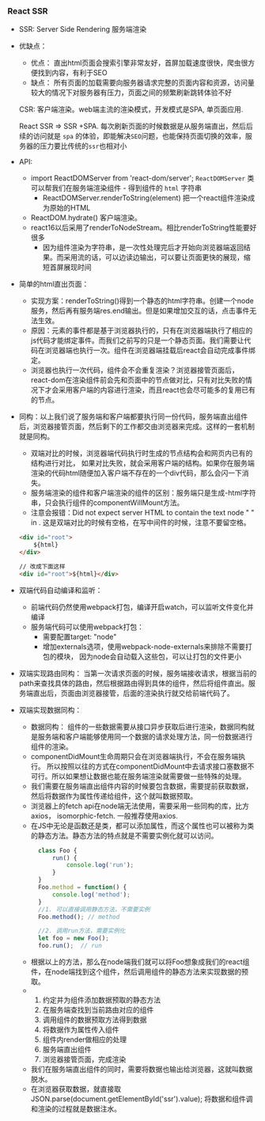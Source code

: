 ### React SSR

- SSR: Server Side Rendering 服务端渲染

- 优缺点：

  - 优点： 直出html页面会搜索引擎非常友好，首屏加载速度很快，爬虫很方便找到内容，有利于SEO
  - 缺点： 所有页面的加载需要向服务器请求完整的页面内容和资源，访问量较大的情况下对服务器有压力，页面之间的频繁刷新跳转体验不好

  

  CSR: 客户端渲染。web端主流的渲染模式，开发模式是SPA, 单页面应用.

  React SSR => SSR +SPA. 每次刷新页面的时候数据是从服务端直出，然后后续的访问就是 `spa` 的体验，即能解决`SEO`问题，也能保持页面切换的效率，服务器的压力要比传统的`ssr`也相对小

- API:

  - import ReactDOMServer from 'react-dom/server'; `ReactDOMServer` 类可以帮我们在服务端渲染组件 - 得到组件的 `html` 字符串
    - ReactDOMServer.renderToString(element) 把一个react组件渲染成为原始的HTML
  - ReactDOM.hydrate() 客户端渲染。
  - react16以后采用了renderToNodeStream。相比renderToString性能要好很多
    - 因为组件渲染为字符串，是一次性处理完后才开始向浏览器端返回结果。而采用流的话，可以边读边输出，可以要让页面更快的展现，缩短首屏展现时间

- 简单的html直出页面：

  - 实现方案：renderToString(<HelloWorld />)得到一个静态的html字符串。创建一个node服务，然后再有服务端res.end输出。但是如果增加交互的话，点击事件无法生效。
  - 原因：元素的事件都是基于浏览器执行的，只有在浏览器端执行了相应的js代码才能绑定事件。而我们之前写的只是一个静态页面。我们需要让代码在浏览器端也执行一次。组件在浏览器端挂载后react会自动完成事件绑定。
  - 浏览器也执行一次代码，组件会不会重复渲染？浏览器接管页面后，react-dom在渲染组件前会先和页面中的节点做对比，只有对比失败的情况下才会采用客户端的内容进行渲染，而且react也会尽可能多的复用已有的节点。

- 同构：以上我们说了服务端和客户端都要执行同一份代码，服务端直出组件后，浏览器接管页面，然后剩下的工作都交由浏览器来完成。这样的一套机制就是同构。
    - 双端对比的时候，浏览器端代码执行时生成的节点结构会和网页内已有的结构进行对比， 如果对比失败，就会采用客户端的结构。如果你在服务端渲染的代码html随便加入客户端不存在的一个div代码，那么会闪一下消失。 
    - 服务端渲染的组件和客户端渲染的组件的区别：服务端只是生成-html字符串，只会执行组件的componentWillMount方法。
    - 注意会报错：Did not expect server HTML to contain the text node " " in . 这是双端对比的时候有空格，在写中间件的时候，注意不要留空格。
    ```html
    <div id="root">
        ${html}
    </div>

    // 改成下面这样
    <div id="root">${html}</div>
    ```
    

- 双端代码自动编译和监听：
    - 前端代码仍然使用webpack打包，编译开启watch，可以监听文件变化并编译
    - 服务端代码可以使用webpack打包：
        - 需要配置target: "node"
        - 增加externals选项，使用webpack-node-externals来排除不需要打包的模块， 因为node会自动载入这些包，可以让打包的文件更小

- 双端实现路由同构：
    当第一次请求页面的时候，服务端接收请求，根据当前的path来查找具体的路由，然后根据路由得到具体的组件，然后将组件直出。服务端直出后，页面由浏览器接管，后面的渲染执行就交给前端代码了。

- 双端实现数据同构：
    - 数据同构： 组件的一些数据需要从接口异步获取后进行渲染，数据同构就是服务端和客户端能够使用同一个数据的请求处理方法，同一份数据进行组件的渲染。
    - componentDidMount生命周期只会在浏览器端执行，不会在服务端执行。 所以按照以往的方式在componentDidMount中去请求接口塞数据不可行。所以如果想让数据也能在服务端渲染就需要做一些特殊的处理。
    - 我们需要在服务端直出组件内容的时候要包含数据，需要提前获取数据，然后将数据作为属性传递给组件，这个就叫数据预取。
    - 浏览器上的fetch api在node端无法使用，需要采用一些同构的库，比方axios， isomorphic-fetch. 一般推荐使用axios.
    - 在JS中无论是函数还是类，都可以添加属性，而这个属性也可以被称为类的静态方法。静态方法的特点就是不需要实例化就可以访问。
      ```javascript
        class Foo {
            run() {
                console.log('run');
            }
        }
        Foo.method = function() {
            console.log('method');
        }
        //1. 可以直接调用静态方法，不需要实例
        Foo.method(); // method

        //2. 调用run方法，需要实例化
        let foo = new Foo();
        foo.run();  // run
      ```
    - 根据以上的方法，那么在node端我们就可以将Foo想象成我们的react组件，在node端找到这个组件，然后调用组件的静态方法来实现数据的预取。
    -  1. 约定并为组件添加数据预取的静态方法
       2. 在服务端查找到当前路由对应的组件
       3. 调用组件的数据预取方法得到数据
       4. 将数据作为属性传入组件
       5. 组件内render做相应的处理
       6. 服务端直出组件
       7. 浏览器接管页面，完成渲染
    - 我们在服务端直出组件的同时，需要将数据也输出给浏览器，这就叫数据脱水。
    - 在浏览器获取数据，就直接取JSON.parse(document.getElementById('ssr').value); 将数据和组件调和渲染的过程就是数据注水。


